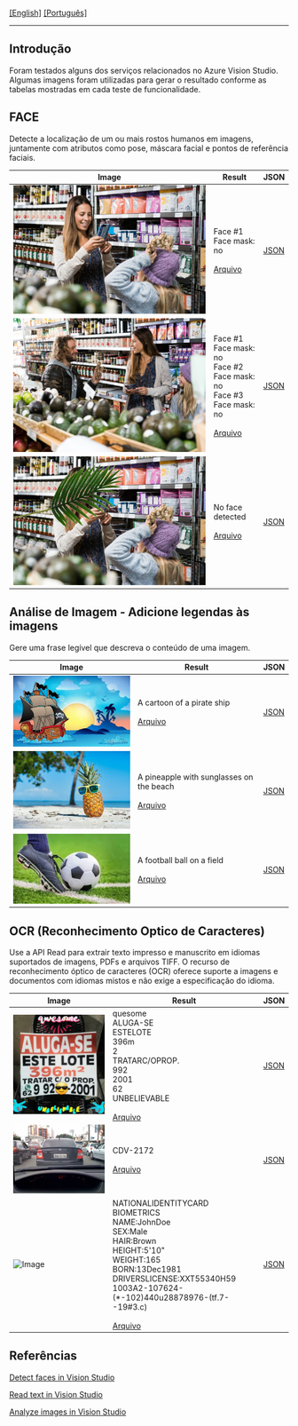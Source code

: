 [\[English\]](README.md) [\[Português\]](#Introdução)
_______________________________________________________________________________________________________________________________________
## Introdução
Foram testados alguns dos serviços relacionados no Azure Vision Studio. Algumas imagens foram utilizadas para gerar o resultado conforme as tabelas mostradas em cada teste de funcionalidade.

## FACE

Detecte a localização de um ou mais rostos humanos em imagens, juntamente com atributos como pose, máscara facial e pontos de referência faciais.

| Image                                      | Result                                 | JSON                                    |
|---------------------------------------------|-----------------------------------------------|-----------------------------------------------|
| ![Image](Input/image1.jpg) | Face #1<br>Face mask: no<br><br>[Arquivo](Output/detectedAtributesImage1.txt) | [JSON](Output/detectedAtributesImage1.json) |
| ![Image](Input/image2.jpg) | Face #1<br>Face mask: no<br>Face #2<br>Face mask: no<br>Face #3<br>Face mask: no<br><br>[Arquivo](Output/detectedAtributesImage2.txt) | [JSON](Output/detectedAtributesImage2.json) |
| ![Image](Input/image3.jpg) | No face detected<br><br>[Arquivo](Output/detectedAtributesImage3.txt) | [JSON](Output/detectedAtributesImage3.json) |

## Análise de Imagem - Adicione legendas às imagens

Gere uma frase legível que descreva o conteúdo de uma imagem.

| Image                                      | Result                                  | JSON                                    |
|---------------------------------------------|-----------------------------------------------|-----------------------------------------------|
| ![Image](Input/image4.jpg)  | A cartoon of a pirate ship<br><br>[Arquivo](Output/detectedAtributesImage4.txt) | [JSON](Output/detectedAtributesImage4.json) |
| ![Image](Input/image5.jpeg) | A pineapple with sunglasses on the beach<br><br>[Arquivo](Output/detectedAtributesImage5.txt) | [JSON](Output/detectedAtributesImage5.json) |
| ![Image](Input/image6.jpeg) | A football ball on a field<br><br>[Arquivo](Output/detectedAtributesImage6.txt) | [JSON](Output/detectedAtributesImage6.json) |

## OCR (Reconhecimento Optico de Caracteres)

Use a API Read para extrair texto impresso e manuscrito em idiomas suportados de imagens, PDFs e arquivos TIFF. O recurso de reconhecimento óptico de caracteres (OCR) oferece suporte a imagens e documentos com idiomas mistos e não exige a especificação do idioma.

| Image                                      | Result                                  | JSON                                    |
|---------------------------------------------|-----------------------------------------------|-----------------------------------------------|
| ![Image](Input/image7.jpg) | quesome<br>ALUGA-SE<br>ESTELOTE<br>396m<br>2<br>TRATARC/OPROP.<br>992<br>2001<br>62<br>UNBELIEVABLE<br><br>[Arquivo](Output/detectedAtributesImage7.txt) | [JSON](Output/detectedAtributesImage7.json) |
| ![Image](Input/image8.jpg) | CDV-2172<br><br>[Arquivo](Output/detectedAtributesImage8.txt) | [JSON](Output/detectedAtributesImage8.json) |
| ![Image](Input/image9.jpg) | NATIONALIDENTITYCARD<br>BIOMETRICS<br>NAME:JohnDoe<br>SEX:Male<br>HAIR:Brown<br>HEIGHT:5'10"<br>WEIGHT:165<br>BORN:13Dec1981<br>DRIVERSLICENSE:XXT55340H59<br>1003A2-107624-(*-102)440u28878976-(tf.7--19#3.c)<br><br>[Arquivo](Output/detectedAtributesImage9.txt) | [JSON](Output/detectedAtributesImage9.json) |

## Referências

[Detect faces in Vision Studio](https://microsoftlearning.github.io/mslearn-ai-fundamentals/Instructions/Labs/04-face.html)

[Read text in Vision Studio](https://microsoftlearning.github.io/mslearn-ai-fundamentals/Instructions/Labs/05-ocr.html)

[Analyze images in Vision Studio](https://microsoftlearning.github.io/mslearn-ai-fundamentals/Instructions/Labs/03-image-analysis.html)
